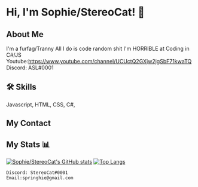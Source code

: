 
# Hi, I'm Sophie/StereoCat! 👋


## About Me
I'm a furfag/Tranny
All I do is code random shit 
I'm HORRIBLE at Coding in C#/JS
Youtube:https://www.youtube.com/channel/UCUctQ2GXjw2jgSbF71kwaTQ
Discord: ASL#0001

## 🛠 Skills
Javascript, HTML, CSS, C#,


## My Contact

## My Stats 📊
[![Sophie/StereoCat's GitHub stats](https://github-readme-stats.vercel.app/api?username=ASL267)](https://github.com/anuraghazra/github-readme-stats)
[![Top Langs](https://github-readme-stats.vercel.app/api/top-langs/?username=ASL267&langs_count=8)](https://github.com/anuraghazra/github-readme-stats)


```
Discord: StereoCat#0001
Email:springhie@gmail.com
